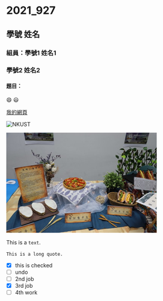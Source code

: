 # 2021_927

## 學號 姓名

### 組員：學號1 姓名1
###      學號2 姓名2

#### 題目：

:smile: 😃

[我的網頁](https://www.nkust.edu.tw/)

![NKUST](https://www.nkust.edu.tw/var/file/0/1000/img/513/182513897.png "高科大")

![new fig](fig3.jpeg "fig3")


This is a `text`. 

```
This is a long quote.
```

- [x] this is checked
- [ ] undo
- [ ] 2nd job
- [x] 3rd job
- [ ] 4th work
